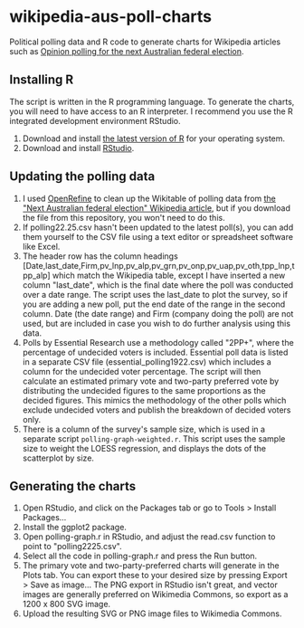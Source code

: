 # wikipedia-aus-poll-charts
Political polling data and R code to generate charts for Wikipedia articles such as [Opinion polling for the next Australian federal election](https://en.wikipedia.org/wiki/Opinion_polling_for_the_next_Australian_federal_election).

## Installing R
The script is written in the R programming language. To generate the charts, you will need to have access to an R interpreter. I recommend you use the R integrated development environment RStudio.

1. Download and install [the latest version of R](https://cran.rstudio.com) for your operating system.
2. Download and install [RStudio](https://www.rstudio.com/products/rstudio/download/).

## Updating the polling data
1. I used [OpenRefine](http://openrefine.org) to clean up the Wikitable of polling data from [the "Next Australian federal election" Wikipedia article](https://en.wikipedia.org/wiki/Next_Australian_federal_election#Voting_intention), but if you download the file from this repository, you won't need to do this.
2. If polling22.25.csv hasn't been updated to the latest poll(s), you can add them yourself to the CSV file using a text editor or spreadsheet software like Excel.
3. The header row has the column headings \[Date,last_date,Firm,pv_lnp,pv_alp,pv_grn,pv_onp,pv_uap,pv_oth,tpp_lnp,tpp_alp\] which match the Wikipedia table, except I have inserted a new column "last_date", which is the final date where the poll was conducted over a date range. The script uses the last_date to plot the survey, so if you are adding a new poll, put the end date of the range in the second column. Date (the date range) and Firm (company doing the poll) are not used, but are included in case you wish to do further analysis using this data.
4. Polls by Essential Research use a methodology called "2PP+", where the percentage of undecided voters is included. Essential poll data is listed in a separate CSV file (essential_polling1922.csv) which includes a column for the undecided voter percentage. The script will then calculate an estimated primary vote and two-party preferred vote by distributing the undecided figures to the same proportions as the decided figures. This mimics the methodology of the other polls which exclude undecided voters and publish the breakdown of decided voters only.
5. There is a column of the survey's sample size, which is used in a separate script `polling-graph-weighted.r`. This script uses the sample size to weight the LOESS regression, and displays the dots of the scatterplot by size.

## Generating the charts
1. Open RStudio, and click on the Packages tab or go to Tools > Install Packages...
2. Install the ggplot2 package.
3. Open polling-graph.r in RStudio, and adjust the read.csv function to point to "polling2225.csv".
4. Select all the code in polling-graph.r and press the Run button.
5. The primary vote and two-party-preferred charts will generate in the Plots tab. You can export these to your desired size by pressing Export > Save as image... The PNG export in RStudio isn't great, and vector images are generally preferred on Wikimedia Commons, so export as a 1200 x 800 SVG image.
6. Upload the resulting SVG or PNG image files to Wikimedia Commons.
